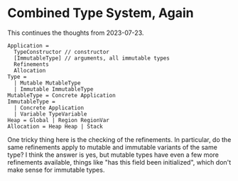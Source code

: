 # Combined Type System, Again

This continues the thoughts from 2023-07-23. 

    Application =
      TypeConstructor // constructor
      [ImmutableType] // arguments, all immutable types
      Refinements
      Allocation
    Type =
      | Mutable MutableType
      | Immutable ImmutableType
    MutableType = Concrete Application
    ImmutableType =
      | Concrete Application
      | Variable TypeVariable
    Heap = Global | Region RegionVar
    Allocation = Heap Heap | Stack

One tricky thing here is the checking of the refinements. In particular,
do the same refinements apply to mutable and immutable variants of
the same type? I think the answer is yes, but mutable types have
even a few more refinements available, things like "has this field
been initialized", which don't make sense for immutable types.
